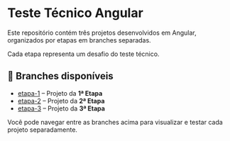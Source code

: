#  Teste Técnico Angular

Este repositório contém três projetos desenvolvidos em Angular, organizados por etapas em branches separadas.

Cada etapa representa um desafio do teste técnico.

## 📂 Branches disponíveis

- [etapa-1](https://github.com/MTFalcao/TesteTecnicoAngular/tree/etapa-1) – Projeto da **1ª Etapa**
- [etapa-2](https://github.com/MTFalcao/TesteTecnicoAngular/tree/etapa-2) – Projeto da **2ª Etapa**
- [etapa-3](https://github.com/MTFalcao/TesteTecnicoAngular/tree/etapa-3) – Projeto da **3ª Etapa**

Você pode navegar entre as branches acima para visualizar e testar cada projeto separadamente. 
